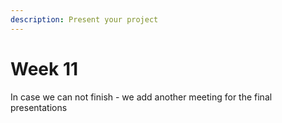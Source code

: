 ```yaml
---
description: Present your project
---
```


# Week 11

In case we can not finish - we add another meeting for the final presentations


